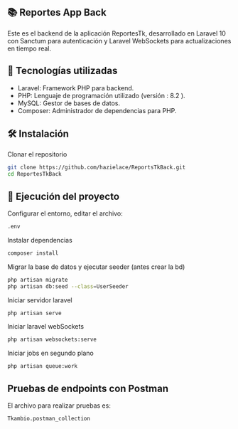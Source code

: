 ## 📚 Reportes App Back
Este es el backend de la aplicación ReportesTk, desarrollado en Laravel 10 con Sanctum para autenticación y Laravel WebSockets para actualizaciones en tiempo real.

## 🚀 Tecnologías utilizadas
- Laravel: Framework PHP para backend.
- PHP: Lenguaje de programación utilizado (versión : 8.2 ).
- MySQL: Gestor de bases de datos.
- Composer: Administrador de dependencias para PHP.

## 🛠️ Instalación
 Clonar el repositorio
```sh
git clone https://github.com/hazielace/ReportsTkBack.git
cd ReportesTkBack
```
## 🚦 Ejecución del proyecto

Configurar el entorno, editar el archivo:
```sh
.env
```
Instalar dependencias
```sh
composer install
```
Migrar la base de datos y ejecutar seeder (antes crear la bd)
```sh
php artisan migrate
php artisan db:seed --class=UserSeeder
```
Iniciar servidor laravel
```sh
php artisan serve
```
Iniciar laravel webSockets
```sh
php artisan websockets:serve
```
Iniciar jobs en segundo plano
```sh
php artisan queue:work
```
## Pruebas de endpoints con Postman
El archivo para realizar pruebas es:
```sh
Tkambio.postman_collection
```
